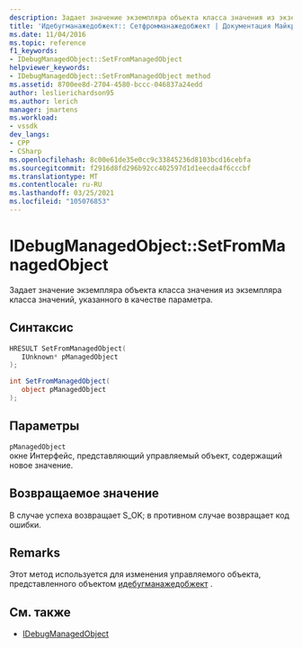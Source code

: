 ```yaml
---
description: Задает значение экземпляра объекта класса значения из экземпляра класса значений, указанного в качестве параметра.
title: 'Идебугманажедобжект:: Сетфромманажедобжект | Документация Майкрософт'
ms.date: 11/04/2016
ms.topic: reference
f1_keywords:
- IDebugManagedObject::SetFromManagedObject
helpviewer_keywords:
- IDebugManagedObject::SetFromManagedObject method
ms.assetid: 8700ee8d-2704-4580-bccc-046837a24edd
author: leslierichardson95
ms.author: lerich
manager: jmartens
ms.workload:
- vssdk
dev_langs:
- CPP
- CSharp
ms.openlocfilehash: 8c00e61de35e0cc9c33845236d8103bcd16cebfa
ms.sourcegitcommit: f2916d8fd296b92cc402597d1d1eecda4f6cccbf
ms.translationtype: MT
ms.contentlocale: ru-RU
ms.lasthandoff: 03/25/2021
ms.locfileid: "105076853"
---
```

# <a name="idebugmanagedobjectsetfrommanagedobject"></a>IDebugManagedObject::SetFromManagedObject
Задает значение экземпляра объекта класса значения из экземпляра класса значений, указанного в качестве параметра.

## <a name="syntax"></a>Синтаксис

```cpp
HRESULT SetFromManagedObject( 
   IUnknown* pManagedObject
);
```

```csharp
int SetFromManagedObject(
   object pManagedObject
);
```

## <a name="parameters"></a>Параметры
`pManagedObject`\
окне Интерфейс, представляющий управляемый объект, содержащий новое значение.

## <a name="return-value"></a>Возвращаемое значение
 В случае успеха возвращает S_OK; в противном случае возвращает код ошибки.

## <a name="remarks"></a>Remarks
 Этот метод используется для изменения управляемого объекта, представленного объектом [идебугманажедобжект](../../../extensibility/debugger/reference/idebugmanagedobject.md) .

## <a name="see-also"></a>См. также
- [IDebugManagedObject](../../../extensibility/debugger/reference/idebugmanagedobject.md)
